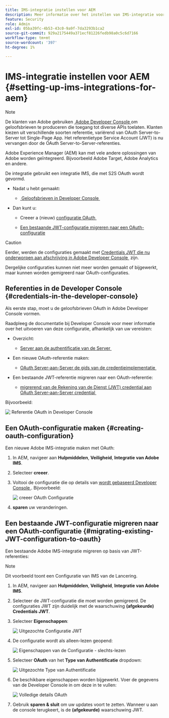 ```yaml
---
title: IMS-integratie instellen voor AEM
description: Meer informatie over het instellen van IMS-integratie voor AEM
feature: Security
role: Admin
exl-id: 05ba39fc-4b53-43c0-9a9f-7da3293b1ca2
source-git-commit: 929a2175449a371ecf81226fedb98a0c5c6d7166
workflow-type: tm+mt
source-wordcount: '397'
ht-degree: 1%

---
```


# IMS-integratie instellen voor AEM {#setting-up-ims-integrations-for-aem}


>[!NOTE]
>
>De klanten van Adobe gebruiken [&#x200B; Adobe Developer Console &#x200B;](https://developer.adobe.com/console) om geloofsbrieven te produceren die toegang tot diverse APIs toelaten. Klanten kiezen uit verschillende soorten referentie, variërend van OAuth Server-to-Server tot Single-Page App. Het referentietype Service Account (JWT) is nu vervangen door de OAuth Server-to-Server-referenties.

Adobe Experience Manager (AEM) kan met vele andere oplossingen van Adobe worden geïntegreerd. Bijvoorbeeld Adobe Target, Adobe Analytics en andere.

De integratie gebruikt een integratie IMS, die met S2S OAuth wordt gevormd.

* Nadat u hebt gemaakt:

   * [&#x200B; Geloofsbrieven in Developer Console &#x200B;](#credentials-in-the-developer-console)

* Dan kunt u:

   * Creeer a (nieuw) [&#x200B; configuratie OAuth &#x200B;](#creating-oauth-configuration)

   * [Een bestaande JWT-configuratie migreren naar een OAuth-configuratie](#migrating-existing-JWT-configuration-to-oauth)

>[!CAUTION]
>
>Eerder, werden de configuraties gemaakt met [&#x200B; Credentials JWT die nu onderworpen aan afschrijving in Adobe Developer Console &#x200B;](/help/sites-administering/jwt-credentials-deprecation-in-adobe-developer-console.md) zijn.
>
>Dergelijke configuraties kunnen niet meer worden gemaakt of bijgewerkt, maar kunnen worden gemigreerd naar OAuth-configuraties.

## Referenties in de Developer Console {#credentials-in-the-developer-console}

Als eerste stap, moet u de geloofsbrieven OAuth in Adobe Developer Console vormen.

Raadpleeg de documentatie bij Developer Console voor meer informatie over het uitvoeren van deze configuratie, afhankelijk van uw vereisten:

* Overzicht:

   * [&#x200B; Server aan de authentificatie van de Server &#x200B;](https://developer.adobe.com/developer-console/docs/guides/authentication/ServerToServerAuthentication/)

* Een nieuwe OAuth-referentie maken:

   * [&#x200B; OAuth Server-aan-Server de gids van de credentieimplementatie &#x200B;](https://developer.adobe.com/developer-console/docs/guides/authentication/ServerToServerAuthentication/implementation)

* Een bestaande JWT-referentie migreren naar een OAuth-referentie:

   * [&#x200B; migrerend van de Rekening van de Dienst (JWT) credential aan OAuth Server-aan-Server credential &#x200B;](https://developer.adobe.com/developer-console/docs/guides/authentication/ServerToServerAuthentication/migration)

Bijvoorbeeld:

![&#x200B; Referentie OAuth in Developer Console &#x200B;](assets/ims-configuration-developer-console.png)

## Een OAuth-configuratie maken {#creating-oauth-configuration}

Een nieuwe Adobe IMS-integratie maken met OAuth:

1. In AEM, navigeer aan **Hulpmiddelen**, **Veiligheid**, **Integratie van Adobe IMS**.

1. Selecteer **creeer**.

1. Voltooi de configuratie die op details van [&#x200B; wordt gebaseerd Developer Console &#x200B;](https://developer.adobe.com/developer-console/docs/guides/authentication/ServerToServerAuthentication/implementation). Bijvoorbeeld:

   ![&#x200B; creeer OAuth Configuratie &#x200B;](assets/ims-create-oauth-configuration.png)

1. **sparen** uw veranderingen.

## Een bestaande JWT-configuratie migreren naar een OAuth-configuratie {#migrating-existing-JWT-configuration-to-oauth}

Een bestaande Adobe IMS-integratie migreren op basis van JWT-referenties:

>[!NOTE]
>
>Dit voorbeeld toont een Configuratie van IMS van de Lancering.

1. In AEM, navigeer aan **Hulpmiddelen**, **Veiligheid**, **Integratie van Adobe IMS**.

1. Selecteer de JWT-configuratie die moet worden gemigreerd. De configuraties JWT zijn duidelijk met de waarschuwing **(afgekeurde) Credentials JWT**.

1. Selecteer **Eigenschappen**:

   ![&#x200B; Uitgezochte Configuratie JWT &#x200B;](assets/ims-migrate-jwt-select-configuration.png)

1. De configuratie wordt als alleen-lezen geopend:

   ![&#x200B; Eigenschappen van de Configuratie - slechts-lezen &#x200B;](assets/ims-migrate-jwt-properties-read-only.png)

1. Selecteer **OAuth** van het **Type van Authentificatie** dropdown:

   ![&#x200B; Uitgezochte Type van Authentificatie &#x200B;](assets/ims-migrate-jwt-authentication-type.png)

1. De beschikbare eigenschappen worden bijgewerkt. Voer de gegevens van de Developer Console in om deze in te vullen:

   ![&#x200B; Volledige details OAuth &#x200B;](assets/ims-migrate-jwt-complete-oauth-details.png)

1. Gebruik **sparen &amp; sluit** om uw updates voort te zetten.
Wanneer u aan de console terugkeert, is de **(afgekeurde)** waarschuwing JWT.
